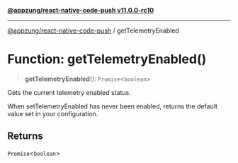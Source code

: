 [**@appzung/react-native-code-push v11.0.0-rc10**](../README.md)

---

[@appzung/react-native-code-push](../README.md) / getTelemetryEnabled

# Function: getTelemetryEnabled()

> **getTelemetryEnabled**(): `Promise`\<`boolean`\>

Gets the current telemetry enabled status.

When setTelemetryEnabled has never been enabled, returns the default value set in your configuration.

## Returns

`Promise`\<`boolean`\>
